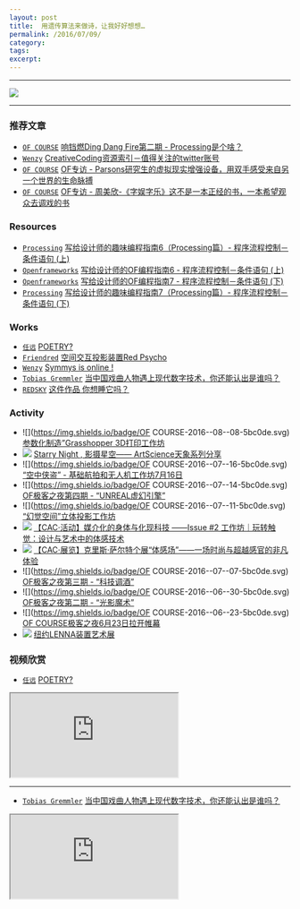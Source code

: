 ```yaml
---
layout: post
title:  用遗传算法来做诗，让我好好想想…
permalink: /2016/07/09/
category: 
tags: 
excerpt:
---
```


---

[![](http://yuanren.cc/wp-content/uploads/2016/07/POETRY%C2%B3_Cover.png)](http://yuanren.cc/poetry3/)

---

### 推荐文章

* [`OF COURSE`](http://www.ofcourse.io) [响铛燃Ding Dang Fire第二期 - Processing是个啥？](http://mp.weixin.qq.com/s?__biz=MzA4NTc5MDU5OQ==&mid=2665093619&idx=1&sn=7924766222e71840143682aae9240d83&scene=0#wechat_redirect)
* [`Wenzy`](http://weibo.com/wenziyang) [CreativeCoding资源索引－值得关注的twitter账号](http://mp.weixin.qq.com/s?__biz=MzA5OTgyMDk3Mg==&mid=2651224959&idx=1&sn=ebd7597e598db31cb6c8e7f4cb84bd09&scene=0#wechat_redirect)
* [`OF COURSE`](http://www.ofcourse.io) [OF专访 - Parsons研究生的虚拟现实增强设备，用双手感受来自另一个世界的生命脉搏](https://mp.weixin.qq.com/s?__biz=MzA4NTc5MDU5OQ==&mid=2665093356&idx=1&sn=9512a92790f5278bc7c810c56b9bec53&scene=0&key=77421cf58af4a653ff5e2c267470efeb13d72cb740d9d7aa3f141c79315193b25af184e664c450f9e15510b95815d4ac&ascene=7&uin=MjgyOTM3MDA4MA%3D%3D&devicetype=iPhone+OS9.3.2&version=16031610&nettype=WIFI&fontScale=94&pass_ticket=hG%2FdR1hhI7%2B%2FESCVhiXcitfKUu0SMvWdzzxSoie4rPWxktqGmyabIT1UioE6M%2FA1)
* [`OF COURSE`](http://www.ofcourse.io) [OF专访 - 周美欣-《字娱字乐》这不是一本正经的书，一本希望观众去调戏的书](https://mp.weixin.qq.com/s?__biz=MzA4NTc5MDU5OQ==&mid=2665093503&idx=1&sn=a581ff81eb562653b73b4f833b0df023&scene=0&key=77421cf58af4a653cc20117977a6aac528f6487a21ac89bf6e9a10423d4a840b6b59fcab0f324bc7482141d0472e3400&ascene=7&uin=MjgyOTM3MDA4MA%3D%3D&devicetype=iPhone+OS9.3.2&version=16031610&nettype=WIFI&fontScale=94&pass_ticket=hG%2FdR1hhI7%2B%2FESCVhiXcitfKUu0SMvWdzzxSoie4rPWxktqGmyabIT1UioE6M%2FA1)

### Resources

* [`Processing`](http://inerd.cc/resource/#processing) [写给设计师的趣味编程指南6（Processing篇）- 程序流程控制－条件语句 (上)](http://mp.weixin.qq.com/s?__biz=MzA5OTgyMDk3Mg==&mid=2651224955&idx=1&sn=aa08f7bb0ab97fad8c34a3b1b478049a&scene=0#wechat_redirect)
* [`Openframeworks`](http://inerd.cc/resource/#openframeworks) [写给设计师的OF编程指南6 - 程序流程控制－条件语句 (上)](http://mp.weixin.qq.com/s?__biz=MzA5OTgyMDk3Mg==&mid=2651224955&idx=2&sn=22ad63289e0cc5399192bd433f268180&scene=0)
* [`Openframeworks`](http://inerd.cc/resource/#openframeworks) [写给设计师的OF编程指南7 - 程序流程控制－条件语句 (下)](http://mp.weixin.qq.com/s?__biz=MzA5OTgyMDk3Mg==&mid=2651225094&idx=2&sn=2a3606bc5bb4f80a7a30795205e6f17f&scene=0#wechat_redirect)
* [`Processing`](http://inerd.cc/resource/#processing) [写给设计师的趣味编程指南7（Processing篇）- 程序流程控制－条件语句 (下)](http://mp.weixin.qq.com/s?__biz=MzA5OTgyMDk3Mg==&mid=2651225094&idx=1&sn=5f55033fd8127f328332c07f667835d4&scene=0#wechat_redirect)


### Works

* [`任远`](http://yuanren.cc) [POETRY?](http://yuanren.cc/poetry3/?from=timeline&isappinstalled=0)
* [`Friendred`](http://www.zcool.com.cn/u/1889227) [空间交互投影装置Red Psycho](http://www.zcool.com.cn/work/ZMTY4Mzc4NzI=/1.html)
* [`Wenzy`](http://weibo.com/wenziyang) [Symmys is online !](https://mp.weixin.qq.com/s?__biz=MzA5OTgyMDk3Mg==&mid=2651225004&idx=1&sn=21a06e737d45d886d80886d7555bf04c&scene=0&key=77421cf58af4a65358bcf4c23515439f68a93a19155e8ef08ab62cf28f3de50888dd7a91d98eff659b54cfb16a28287a&ascene=7&uin=MjgyOTM3MDA4MA%3D%3D&devicetype=iPhone+OS9.3.2&version=16031610&nettype=WIFI&fontScale=94&pass_ticket=hG%2FdR1hhI7%2B%2FESCVhiXcitfKUu0SMvWdzzxSoie4rPWxktqGmyabIT1UioE6M%2FA1)
* [`Tobias Gremmler`](http://www.syncon-d.com) [当中国戏曲人物遇上现代数字技术，你还能认出是谁吗？](https://mp.weixin.qq.com/s?__biz=MzA3NDY1NDcyMw==&mid=2651478956&idx=1&sn=fe3c26bff77e008f91323b66b69f10e6&scene=0&key=77421cf58af4a653408079a950f7a2960510560f9dbd240d0d4cd89ab018bdb9d4f7e75cb048ef99585d7a2f3ebe9673&ascene=7&uin=MjgyOTM3MDA4MA%3D%3D&devicetype=iPhone+OS9.3.2&version=16031610&nettype=WIFI&fontScale=94&pass_ticket=hG%2FdR1hhI7%2B%2FESCVhiXcitfKUu0SMvWdzzxSoie4rPWxktqGmyabIT1UioE6M%2FA1)
* [`REDSKY`](http://www.redskyhci.com) [这件作品 你想睡它吗？](https://mp.weixin.qq.com/s?__biz=MzA3NDY1NDcyMw==&mid=2651478968&idx=1&sn=a0b2643775a78825d0a149885d0be878&scene=0&key=77421cf58af4a65307976475a7adc0766825d4568387a0805f793159b35b98bc8083093eefdec526a2e613e506216968&ascene=7&uin=MjgyOTM3MDA4MA%3D%3D&devicetype=iPhone+OS9.3.2&version=16031610&nettype=WIFI&fontScale=94&pass_ticket=hG%2FdR1hhI7%2B%2FESCVhiXcitfKUu0SMvWdzzxSoie4rPWxktqGmyabIT1UioE6M%2FA1)

### Activity

* ![](https://img.shields.io/badge/OF COURSE-2016--08--08-5bc0de.svg) [参数化制造”Grasshopper 3D打印工作坊](http://mp.weixin.qq.com/s?__biz=MzA4NTc5MDU5OQ==&mid=2665093520&idx=6&sn=60f56eb946d5ded4f6a870f3870f4c7a&scene=0#wechat_redirect)
* ![](https://img.shields.io/badge/Make+-2016--07--17-5bc0de.svg) [Starry Night , 影摄星空—— ArtScience天象系列分享](http://mp.weixin.qq.com/s?__biz=MjM5NTM2MDUwNA==&mid=2653383725&idx=1&sn=72be2c6551e9e231e5b9e9e8b9360f9b&scene=0#wechat_redirect)
* ![](https://img.shields.io/badge/OF COURSE-2016--07--16-5bc0de.svg) [“空中侠盗” - 基础航拍和无人机工作坊7月16日](http://mp.weixin.qq.com/s?__biz=MzA4NTc5MDU5OQ==&mid=2665093313&idx=3&sn=3379721892e3766e49f347d041d96044&scene=0)
* ![](https://img.shields.io/badge/OF COURSE-2016--07--14-5bc0de.svg) [OF极客之夜第四期 - “UNREAL虚幻引擎”](https://mp.weixin.qq.com/s?__biz=MzA4NTc5MDU5OQ==&mid=2665093740&idx=1&sn=af49971ead1cce6982b29f2f6b6affd0&scene=0&key=77421cf58af4a653596a8df32758120a71d92f3fe768c9bda37396276b451a958adc7f2048d1fd9c4f11bdda18eed0dc&ascene=7&uin=MjgyOTM3MDA4MA%3D%3D&devicetype=iPhone+OS9.3.2&version=16031610&nettype=WIFI&fontScale=94&pass_ticket=hG%2FdR1hhI7%2B%2FESCVhiXcitfKUu0SMvWdzzxSoie4rPWxktqGmyabIT1UioE6M%2FA1)
* ![](https://img.shields.io/badge/OF COURSE-2016--07--11-5bc0de.svg) [“幻觉空间”立体投影工作坊](http://mp.weixin.qq.com/s?__biz=MzA4NTc5MDU5OQ==&mid=2665093542&idx=2&sn=d496f33d414f7cbc38f6b2037f7d7942&scene=0#wechat_redirect)
* ![](https://img.shields.io/badge/CAC-2016--07--10-5bc0de.svg) [【CAC·活动】媒介化的身体与化现科技 ——Issue #2 工作坊｜玩转触觉：设计与艺术中的体感技术](http://mp.weixin.qq.com/s?__biz=MjM5NzU4NDM5NA==&mid=2650756028&idx=1&sn=be7f5a66919f2ea59fc1ae2da9fa283c&scene=0#wechat_redirect)
* ![](https://img.shields.io/badge/CAC-2016--07--09-97CA00.svg) [【CAC·展览】克里斯·萨尔特个展“体感场”——一场时尚与超越感官的非凡体验](https://mp.weixin.qq.com/s?__biz=MjM5NzU4NDM5NA==&mid=2650755923&idx=1&sn=006eb6a92fb6d8ca3dcead9f4cc41451&scene=0&key=77421cf58af4a65357f096373ee62b9afb9e82954e852d1d78ca690b6393f17586204ce45c64b73b808fa1013434fd92&ascene=7&uin=MjgyOTM3MDA4MA%3D%3D&devicetype=iPhone+OS9.3.2&version=16031610&nettype=WIFI&fontScale=94&pass_ticket=hG%2FdR1hhI7%2B%2FESCVhiXcitfKUu0SMvWdzzxSoie4rPWxktqGmyabIT1UioE6M%2FA1)
* ![](https://img.shields.io/badge/OF COURSE-2016--07--07-5bc0de.svg) [OF极客之夜第三期 - “科技调酒”](http://mp.weixin.qq.com/s?__biz=MzA4NTc5MDU5OQ==&mid=2665093542&idx=1&sn=319d88811cee46d835356ac10f20d7ab&scene=0#wechat_redirect)
* ![](https://img.shields.io/badge/OF COURSE-2016--06--30-5bc0de.svg) [OF极客之夜第二期 - “光影魔术”](https://mp.weixin.qq.com/s?__biz=MzA4NTc5MDU5OQ==&mid=2665093516&idx=1&sn=d8155b5dd880fa8cfca4f6f58d86eaa6&scene=0&key=77421cf58af4a653749f975fe825f84ebcea7246b5c7edb27acca07f1d9e6e683cce9b02836251dfbbf4e66c3d70ae6c&ascene=7&uin=MjgyOTM3MDA4MA%3D%3D&devicetype=iPhone+OS9.3.2&version=16031610&nettype=WIFI&fontScale=94&pass_ticket=hG%2FdR1hhI7%2B%2FESCVhiXcitfKUu0SMvWdzzxSoie4rPWxktqGmyabIT1UioE6M%2FA1)
* ![](https://img.shields.io/badge/OF COURSE-2016--06--23-5bc0de.svg) [OF COURSE极客之夜6月23日拉开帷幕](http://mp.weixin.qq.com/s?__biz=MzA4NTc5MDU5OQ==&mid=2665093399&idx=1&sn=218ae0e7ccfe23cc9f0ca80027d997af&scene=0#wechat_redirect)
* ![](https://img.shields.io/badge/汪洋-2016--06--16-97CA00.svg) [纽约LENNA装置艺术展](http://mp.weixin.qq.com/s?__biz=MzA4NTc5MDU5OQ==&mid=2665093313&idx=2&sn=a826b21ed7e3bfb36006712c11979305&scene=0)

### 视频欣赏

* [`任远`](http://yuanren.cc) [POETRY?](http://yuanren.cc/poetry3/?from=timeline&isappinstalled=0)

<div class="embed-responsive embed-responsive-16by9">
    <iframe class="embed-responsive-item" src="http://player.youku.com/embed/XMTY0MDAyMTY2MA==" allowtransparency="true" allowfullscreen="true"></iframe>
</div>

---

* [`Tobias Gremmler`](http://www.syncon-d.com) [当中国戏曲人物遇上现代数字技术，你还能认出是谁吗？](https://mp.weixin.qq.com/s?__biz=MzA3NDY1NDcyMw==&mid=2651478956&idx=1&sn=fe3c26bff77e008f91323b66b69f10e6&scene=0&key=77421cf58af4a653408079a950f7a2960510560f9dbd240d0d4cd89ab018bdb9d4f7e75cb048ef99585d7a2f3ebe9673&ascene=7&uin=MjgyOTM3MDA4MA%3D%3D&devicetype=iPhone+OS9.3.2&version=16031610&nettype=WIFI&fontScale=94&pass_ticket=hG%2FdR1hhI7%2B%2FESCVhiXcitfKUu0SMvWdzzxSoie4rPWxktqGmyabIT1UioE6M%2FA1)

<div class="embed-responsive embed-responsive-16by9">
    <iframe class="embed-responsive-item" src="http://v.qq.com/iframe/player.html?vid=w0311xbh9x9&tiny=0&auto=0" allowtransparency="true" allowfullscreen="true"></iframe>
</div>